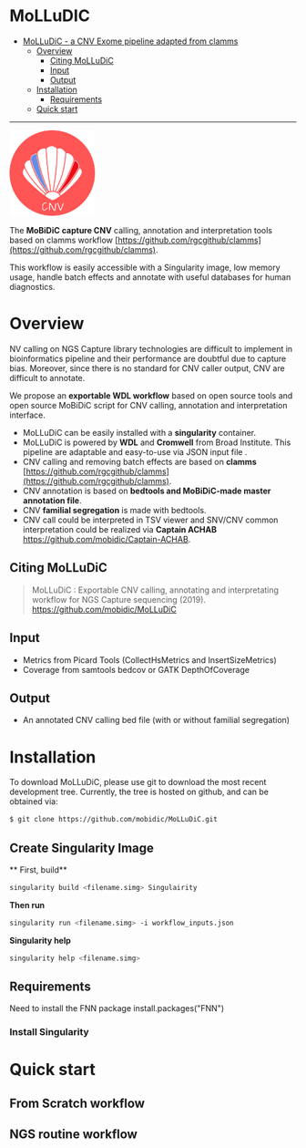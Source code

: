 # MoLLuDIC
- [MoLLuDiC - a CNV Exome pipeline adapted from clamms ](#MoLLuDiC)
	- [Overview](#overview)
		- [Citing MoLLuDiC](#citing-molludic)
		- [Input](#input)
		- [Output](#output)
	- [Installation](#installation)
		- [Requirements](#requirements)
	- [Quick start](#quick-start)

--------------------------------------------------------------------------------
<img src="molludic.png" width="150">

The **MoBiDiC capture CNV** calling, annotation and interpretation tools based on clamms workflow [https://github.com/rgcgithub/clamms](https://github.com/rgcgithub/clamms). 

This workflow is easily accessible with a Singularity image, low memory usage, handle batch effects and annotate with useful databases for human diagnostics.

# Overview

NV calling on NGS Capture library technologies are difficult to implement in bioinformatics pipeline and their performance are doubtful due to capture bias. 
Moreover, since there is no standard for CNV caller output, CNV are difficult to annotate. 

We propose an **exportable WDL workflow** based on open source tools and open source MoBiDiC script for CNV calling, annotation and interpretation interface.

- MoLLuDiC can be easily installed with a **singularity** container.
- MoLLuDiC is powered by **WDL** and **Cromwell** from Broad Institute. This pipeline are adaptable and easy-to-use via JSON input file .
- CNV calling and removing batch effects are based on **clamms** [https://github.com/rgcgithub/clamms](https://github.com/rgcgithub/clamms).
- CNV annotation is based on **bedtools and MoBiDiC-made master annotation file**.
- CNV **familial segregation** is made with bedtools. 
- CNV call could be interpreted in TSV viewer and SNV/CNV common interpretation could be realized via **Captain ACHAB** https://github.com/mobidic/Captain-ACHAB.


## Citing MoLLuDiC

> MoLLuDiC : Exportable CNV calling, annotating and interpretating workflow for NGS Capture sequencing (2019).  https://github.com/mobidic/MoLLuDiC

## Input

- Metrics from Picard Tools (CollectHsMetrics and InsertSizeMetrics)
- Coverage from samtools bedcov or GATK DepthOfCoverage

## Output

- An annotated CNV calling bed file (with or without familial segregation)

# Installation

To download MoLLuDiC, please use git to download the most recent development tree.
Currently, the tree is hosted on github, and can be obtained via:

```bash
$ git clone https://github.com/mobidic/MoLLuDiC.git
```
## Create Singularity Image
**  First, build**
```bash
singularity build <filename.simg> Singulairity 
```
**Then run**
```bash
singularity run <filename.simg> -i workflow_inputs.json
```
**Singularity help**
```bash
singularity help <filename.simg>
```
## Requirements 

Need to install the FNN package install.packages("FNN")

### Install Singularity


# Quick start

## From Scratch workflow


## NGS routine workflow




